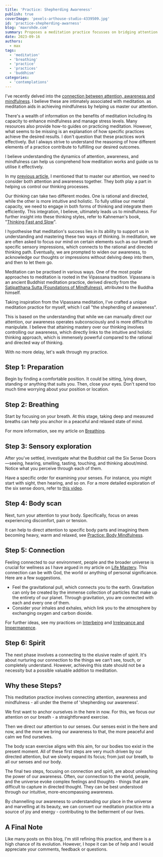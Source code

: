 ```yaml
---
title: 'Practice: Shepherding Awareness'
publish: true
coverImage: 'pexels-arthouse-studio-4339509.jpg'
id: 'practice-shepherding-awarness'
blog: 'maxrohde.com'
summary: Proposes a meditation practice focusses on bridging attention and awarness.
date: 2023-09-16
authors:
  - max
tags:
  - 'meditation'
  - 'breathing'
  - 'practice'
  - 'practices'
  - 'buddhism'
categories:
  - 'contemplations'
---
```


I've recently delved into the [connection between attention, awareness and mindfulness](https://maxrohde.com/2023/09/09/life-mastery-mastery-of-attention). I believe these are intimately associated with meditation. as meditation aids in achieving mindfulness by helping us master our attention.

There's a wealth of information on the benefits of meditation including its capacity to enhance mindfulness and manage stress levels. Many resources also provide how-to guides on practicing meditation. However, what seems to be missing is an explanation of how specific practices achieve the desired results. I don't question that these practices work effectively. But I always strive to understand the reasoning of how different elements of a practice contribute to fulfilling our desired outcomes.

I believe understanding the dynamics of attention, awareness, and mindfulness can help us comprehend how meditation works and guide us to utilise it effectively.

In my [previous article](https://maxrohde.com/2023/09/09/life-mastery-mastery-of-attention), I mentioned that to master our attention, we need to consider both attention and awareness together. They both play a part in helping us control our thinking processes.

Our thinking can take two different modes. One is rational and directed, while the other is more intuitive and holistic. To fully utilise our mental capacity, we need to engage in both forms of thinking and integrate them efficiently. This integration, I believe, ultimately leads us to mindfulness. For further insight into these thinking styles, refer to Kahneman's book, "[Thinking Fast and Slow](https://en.wikipedia.org/wiki/Thinking,_Fast_and_Slow)".

I hypothesise that meditation's success lies in its ability to support us in understanding and mastering these two ways of thinking. In meditation, we are often asked to focus our mind on certain elements such as our breath or specific sensory impressions, which connects to the rational and directed thinking path. Eventually, we are prompted to widen our awareness, to acknowledge our thoughts or impressions without delving deep into them, and then to let them go.

Meditation can be practised in various ways. One of the most poplar approaches to meditation is rooted in the Vipassana tradition. Vipassana is an ancient Buddhist meditation practice, derived directly from the [Satipatthana Sutta (Foundations of Mindfulness)](https://tricycle.org/trikedaily/satipatthana-sutta-mindfulness/), attributed to the Buddha himself.

Taking inspiration from the Vipassana meditation, I've crafted a unique meditation practice for myself, which I call "the shepherding of awareness".

This is based on the understanding that while we can manually direct our attention, our awareness operates subconsciously and is more difficult to manipulate. I believe that attaining mastery over our thinking involves controlling our awareness, which directly links to the intuitive and holistic thinking approach, which is immensely powerful compared to the rational and directed way of thinking.

With no more delay, let's walk through my practice.

## Step 1: Preparation

Begin by finding a comfortable position. It could be sitting, lying down, standing or anything that suits you. Then, close your eyes. Don't spend too much time worrying about your position or location.

## Step 2: Breathing

Start by focusing on your breath. At this stage, taking deep and measured breaths can help you anchor in a peaceful and relaxed state of mind.

For more information, see my article on [Breathing](https://maxrohde.com/2019/07/06/breathing).

## Step 3: Sensory exploration

After you've settled, investigate what the Buddhist call the Six Sense Doors—seeing, hearing, smelling, tasting, touching, and thinking about/mind. Notice what you perceive through each of them.

Have a specific order for examining your senses. For instance, you might start with sight, then hearing, and so on. For a more detailed exploration of the six sense doors, refer to [this video](https://www.robphillipsyoga.com/blog/2020/7/27/noting-the-six-sense-doors-simple-vipassana-for-beginners-15-minute-mahasi-style-guided-meditation).

## Step 4: Body scan

Next, turn your attention to your body. Specifically, focus on areas experiencing discomfort, pain or tension.

It can help to direct attention to specific body parts and imagining them becoming heavy, warm and relaxed, see [Practice: Body Mindfulness](https://maxrohde.com/2019/03/23/practice-body-mindfulness).

## Step 5: Connection

Feeling connected to our environment, people and the broader universe is crucial for wellness as I have argued in my article on [Life Mastery](https://maxrohde.com/2023/08/13/framework-life-mastery-v01). This connection can be with God, the world or anything of personal significance. Here are a few suggestions.

- Feel the gravitational pull, which connects you to the earth. Gravitation can only be created by the immense collection of particles that make up the entirety of our planet. Through gravitation, you are connected with each and every one of them.
- Consider your inhales and exhales, which link you to the atmosphere by exchanging oxygen and carbon dioxide.

For further ideas, see my practices on [Interbeing](https://maxrohde.com/2019/04/27/practice-interbeing) and [Irrelevance and Impermanence](https://maxrohde.com/2019/05/18/practice-irrelevance-and-impermanence).

## Step 6: Spirit

The next phase involves a connecting to the elusive realm of spirit. It's about nurturing our connection to the things we can't see, touch, or completely understand. However, achieving this state should not be a necessity but a possible valuable addition to meditation.

## Why these Steps?

This meditation practice involves connecting attention, awareness and mindfulness - all under the theme of 'shepherding our awareness'. 

We first want to anchor ourselves in the here in now. For this, we focus our attention on our breath - a straightforward exercise.

Then we direct our attention to our senses. Our senses exist in the here and now, and the more we bring our awareness to that, the more peaceful and calm we find ourselves. 

The body scan exercise aligns with this aim, for our bodies too exist in the present moment. All of these first steps are very much driven by our directed attention, but we slowly expand its focus; from just our breath, to all our senses and our body.

The final two steps, focusing on connection and spirit, are about unleashing the power of our awareness. Often, our connection to the world, people, and the universe evoke complex feelings and thoughts - things that are difficult to capture in directed thought. They can be best understood through our intuitive, more-encompassing awareness.

By channelling our awareness to understanding our place in the universe and marvelling at its beauty, we can convert our meditation practice into a source of joy and energy - contributing to the betterment of our lives. 

## A Final Note

Like many posts on this blog, I'm still refining this practice, and there is a high chance of its evolution. However, I hope it can be of help and I would appreciate your comments, feedback or questions.